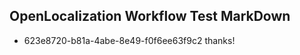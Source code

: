 ## OpenLocalization Workflow Test MarkDown
* 623e8720-b81a-4abe-8e49-f0f6ee63f9c2 thanks!

<!--HONumber=Sep16_HO1-->


